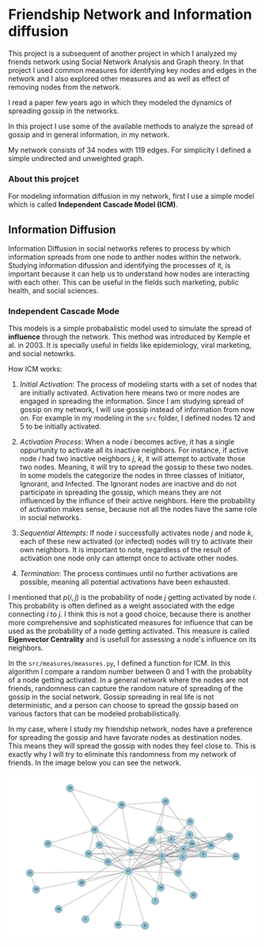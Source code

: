 # Friendship Network and Information diffusion

This project is a subsequent of another project in which I analyzed my friends network using Social Network Analysis and Graph theory. In that project I used common measures for identifying key nodes and edges in the network and I also explored other measures and as well as effect of removing nodes from the network.

I read a paper few years ago in which they modeled the dynamics of spreading gossip in the networks. 

In this project I use some of the available methods to analyze the spread of gossip and in general information, in my network. 

My network consists of 34 nodes with 119 edges. For simplicity I defined a simple undirected and unweighted graph.

### About this projcet

For modeling information diffusion in my network, first I use a simple model which is called **Independent Cascade Model (ICM)**.

## Information Diffusion 

Information Diffusion in social networks referes to process by which information spreads from one node to anther nodes within the network. Studying information difussion and identifying the processes of it, is important because it can help us to understand how nodes are interacting with each other. This can be useful in the fields such marketing, public health, and social sciences.

### Independent Cascade Mode

This models is a simple probabalistic model used to simulate the spread of **influence** through the network. This method was introduced by Kemple et al. in 2003. It is specially useful in fields like epidemiology, viral marketing, and social netowrks. 

How ICM works:
1. *Initial Activation*: The process of modeling starts with a set of nodes that are initially activated. Activation here means two or more nodes are engaged in spreading the information. Since I am studying spread of gossip on my network, I will use gossip instead of information from now on. For example in my modeling in the `src` folder, I defined nodes 12 and 5 to be initially activated. 

2. *Activation Process*: When a node $i$ becomes active, it has a single oppurtunity to activate all its inactive neighbors. For instance, if active node $i$ had two inactive neighbors $j$, $k$, it will attempt to activate those two nodes. Meaning, it will try to spread the gossip to these two nodes. In some models the categorize the nodes in three classes of Initiator, Ignorant, and Infected. The Ignorant nodes are inactive and do not participate in spreading the gossip, which means they are not influenced by the influnce of their active neighbors. Here the probability of activation makes sense, because not all the nodes have the same role in social networks.

3. *Sequential Attempts*: If node $i$ successfully activates node $j$ and node $k$, each of these new activated (or infected) nodes will try to activate their own neighbors. It is important to note, regardless of the result of activation one node only can attempt once to activate other nodes.

4. *Termination*: The process continues until no further activations are possible, meaning all potential activations have been exhausted.

I mentioned that $p(i, j)$ is the probability of node $j$ getting activated by node $i$. This probability is often defined as a weight associated with the edge connecting $i$ to $j$. I think this is not a good choice, because there is another more comprehensive and sophisticated measures for influence that can be used as the probability of a node getting activated. This measure is called **Eigenvector Centrality** and is usefull for assessing a node's influence on its neighbors. 

In the `src/measures/measures.py`, I defined a function for ICM. In this algorithm I compare a random number between 0 and 1 with the probablity of a node getting activated. In a general network where the nodes are not friends, randomness can capture the random nature of spreading of the gossip in the social network. Gossip spreading in real life is not deterministic, and a person can choose to spread the gossip based on various factors that can be modeled probabilistically. 

In my case, where I study my friendship network, nodes have a preference for spreading the gossip and have favorate nodes as destination nodes. This means they will spread the gossip with nodes they feel close to. This is exactly why I will try to eliminate this randomness from my network of friends. In the image below you can see the network. 

![Friendship Netowrk](src/plots//network.png)
